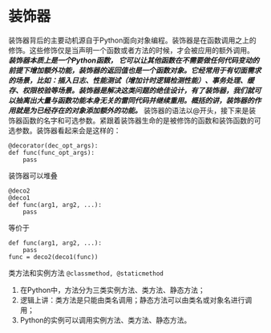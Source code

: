 # 装饰器
装饰器背后的主要动机源自于Python面向对象编程。装饰器是在函数调用之上的修饰。这些修饰仅是当声明一个函数或者方法的时候，才会被应用的额外调用。
***装饰器本质上是一个Python函数， 它可以让其他函数在不需要做任何代码变动的前提下增加额外功能，装饰器的返回值也是一个函数对象。它经常用于有切面需求的场景，比如：插入日志、性能测试（增加计时逻辑检测性能）、事务处理、缓存、权限校验等场景。装饰器是解决这类问题的绝佳设计，有了装饰器，我们就可以抽离出大量与函数功能本身无关的雷同代码并继续重用。概括的讲，装饰器的作用就是为已经存在的对象添加额外的功能。***
装饰器的语法以@开头，接下来是装饰器函数的名字和可选参数。紧跟着装饰器生命的是被修饰的函数和装饰函数的可选参数。装饰器看起来会是这样的：
```
@decorator(dec_opt_args):
def func(func_opt_args):
	pass
```
装饰器可以堆叠
```
@deco2
@deco1
def func(arg1, arg2, ...):
	pass
```
等价于
```
def func(arg1, arg2, ...):
	pass
func = deco2(deco1(func))

```
类方法和实例方法
`@classmethod, @staticmethod`
1. 在Python中，方法分为三类实例方法、类方法、静态方法；
2. 逻辑上讲：类方法是只能由类名调用；静态方法可以由类名或对象名进行调用；
3. Python的实例可以调用实例方法、类方法、静态方法。